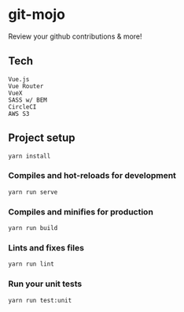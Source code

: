 # git-mojo

Review your github contributions & more!

## Tech
```
Vue.js
Vue Router
VueX
SASS w/ BEM
CircleCI
AWS S3
```

## Project setup
```
yarn install
```

### Compiles and hot-reloads for development
```
yarn run serve
```

### Compiles and minifies for production
```
yarn run build
```

### Lints and fixes files
```
yarn run lint
```

### Run your unit tests
```
yarn run test:unit
```
